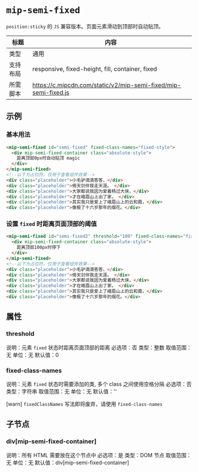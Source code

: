 # `mip-semi-fixed`

`position:sticky` 的 `JS` 兼容版本。页面元素滑动到顶部时自动贴顶。

标题|内容
----|----
类型|通用
支持布局|responsive, fixed-height, fill, container, fixed
所需脚本|https://c.mipcdn.com/static/v2/mip-semi-fixed/mip-semi-fixed.js

## 示例

### 基本用法

```html
<mip-semi-fixed id="semi-fixed" fixed-class-names="fixed-style">
  <div mip-semi-fixed-container class="absolute-style">
    距离顶部0px时自动贴顶 magic
  </div>
</mip-semi-fixed>
<!--以下为占位符，仅用于查看组件效果-->
<div class="placeholder">小毛驴滴滴答答，</div>
<div class="placeholder">倚天剑伴我走天涯。 </div>
<div class="placeholder">大家都说我因为爱着杨过大侠，</div>
<div class="placeholder">才在峨眉山上出了家， </div>
<div class="placeholder">其实我只是爱上了峨眉山上的云和霞，</div>
<div class="placeholder">像极了十六岁那年的烟花。</div>
```

### 设置 `fixed` 时距离页面顶部的阈值

```html
<mip-semi-fixed id="semi-fixed2" threshold="100" fixed-class-names="fixed-style">
  <div mip-semi-fixed-container class="absolute-style">
	距离顶部100px时停下
  </div>
</mip-semi-fixed>
<!--以下为占位符，仅用于查看组件效果-->
<div class="placeholder">小毛驴滴滴答答，</div>
<div class="placeholder">倚天剑伴我走天涯。 </div>
<div class="placeholder">大家都说我因为爱着杨过大侠，</div>
<div class="placeholder">才在峨眉山上出了家， </div>
<div class="placeholder">其实我只是爱上了峨眉山上的云和霞，</div>
<div class="placeholder">像极了十六岁那年的烟花。</div>
```

## 属性

### threshold

说明：元素 `fixed` 状态时距离页面顶部的距离
必选项：否
类型：整数
取值范围：无
单位：无
默认值：0

### fixed-class-names

说明：元素 `fixed` 状态时需要添加的类, 多个 class 之间使用空格分隔
必选项：否
类型：字符串
取值范围：无
单位：无
默认值：''

[warn] `fixedClassNames` 写法即将废弃，请使用 `fixed-class-names`

## 子节点

### div[mip-semi-fixed-container]

说明：所有 HTML 需要放在这个节点中
必选项：是
类型：DOM 节点
取值范围：无
单位：无
默认值：div[mip-semi-fixed-container]
